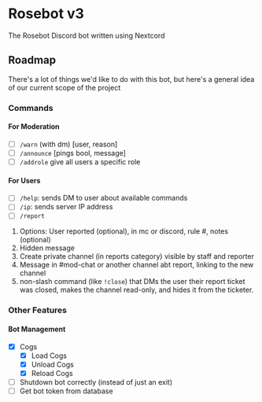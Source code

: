 # Rosebot v3
The Rosebot Discord bot written using Nextcord

## Roadmap
There's a lot of things we'd like to do with this bot, but here's a general idea of our current scope of the project

### Commands
#### For Moderation
- [ ] `/warn` (with dm) [user, reason]
- [ ] `/announce` [pings bool, message]
- [ ] `/addrole` give all users a specific role

#### For Users
- [ ] `/help`: sends DM to user about available commands
- [ ] `/ip`: sends server IP address
- [ ]  `/report `
  1. Options: User reported (optional), in mc or discord, rule #, notes (optional)
  1. Hidden message 
  1. Create private channel (in reports category) visible by staff and reporter
  1. Message in #mod-chat or another channel abt report, linking to the new channel
  1. non-slash command (like `!close`) that DMs the user their report ticket was closed, makes the channel read-only, and hides it from the ticketer.
   

### Other Features
#### Bot Management
- [x] Cogs
  - [x] Load Cogs
  - [x] Unload Cogs
  - [x] Reload Cogs
- [ ] Shutdown bot correctly (instead of just an exit)
- [ ] Get bot token from database